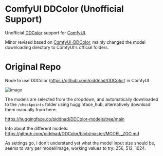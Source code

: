 # ComfyUI DDColor (Unofficial Support)

Unofficial [DDColor](https://github.com/piddnad/DDColor) support for [ComfyUI](https://github.com/comfyanonymous/ComfyUI).

Minor revised based on [ComfyUI-DDColor](https://github.com/kijai/ComfyUI-DDColor), mainly changed the model downloading directory to ComfyUI's official folders.

# Original Repo

Node to use DDColor (https://github.com/piddnad/DDColor) in ComfyUI

![image](https://github.com/kijai/ComfyUI-DDColor/assets/40791699/6c1bd9d1-8b8a-4c03-9768-806adf8b1920)


The models are selected from the dropdown, and automatically downloaded to the `/checkpoints` folder using hugginface_hub, alternatively download them manually from here: 

https://huggingface.co/piddnad/DDColor-models/tree/main

Info about the different models: https://github.com/piddnad/DDColor/blob/master/MODEL_ZOO.md

As settings go, I don't understand yet what the model input size should be, seems to vary per model/image, working values to try: 256, 512, 1024.

